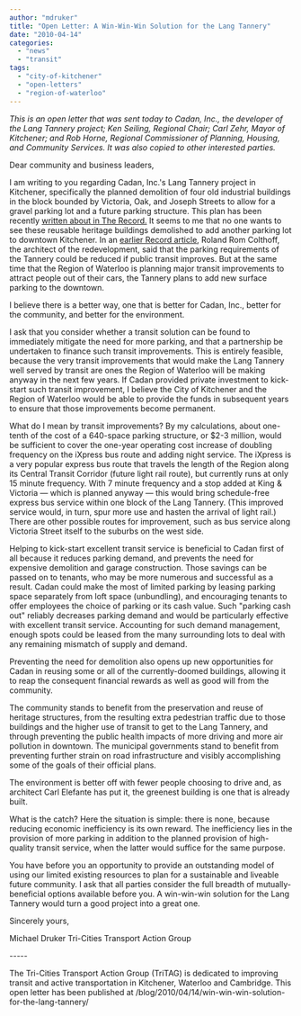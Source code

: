 ```yaml
---
author: "mdruker"
title: "Open Letter: A Win-Win-Win Solution for the Lang Tannery"
date: "2010-04-14"
categories: 
  - "news"
  - "transit"
tags: 
  - "city-of-kitchener"
  - "open-letters"
  - "region-of-waterloo"
---
```


_This is an open letter that was sent today to Cadan, Inc., the developer of the Lang Tannery project; Ken Seiling, Regional Chair; Carl Zehr, Mayor of Kitchener; and Rob Horne, Regional Commissioner of Planning, Housing, and Community Services. It was also copied to other interested parties._

Dear community and business leaders,

I am writing to you regarding Cadan, Inc.'s Lang Tannery project in Kitchener, specifically the planned demolition of four old industrial buildings in the block bounded by Victoria, Oak, and Joseph Streets to allow for a gravel parking lot and a future parking structure. This plan has been recently [written about in The Record.](https://news.therecord.com/News/Local/article/696918 "The Record: Tannery buildings set to be torn down without public discussion") It seems to me that no one wants to see these reusable heritage buildings demolished to add another parking lot to downtown Kitchener. In an [earlier Record article](https://news.therecord.com/News/Local/article/666716 "The Record: Historic Kitchener smokestack to be preserved"), Roland Rom Colthoff, the architect of the redevelopment, said that the parking requirements of the Tannery could be reduced if public transit improves. But at the same time that the Region of Waterloo is planning major transit improvements to attract people out of their cars, the Tannery plans to add new surface parking to the downtown.

I believe there is a better way, one that is better for Cadan, Inc., better for the community, and better for the environment.<!--more-->

I ask that you consider whether a transit solution can be found to immediately mitigate the need for more parking, and that a partnership be undertaken to finance such transit improvements. This is entirely feasible, because the very transit improvements that would make the Lang Tannery well served by transit are ones the Region of Waterloo will be making anyway in the next few years. If Cadan provided private investment to kick-start such transit improvement, I believe the City of Kitchener and the Region of Waterloo would be able to provide the funds in subsequent years to ensure that those improvements become permanent.

What do I mean by transit improvements? By my calculations, about one-tenth of the cost of a 640-space parking structure, or $2-3 million, would be sufficient to cover the one-year operating cost increase of doubling frequency on the iXpress bus route and adding night service. The iXpress is a very popular express bus route that travels the length of the Region along its Central Transit Corridor (future light rail route), but currently runs at only 15 minute frequency. With 7 minute frequency and a stop added at King & Victoria — which is planned anyway — this would bring schedule-free express bus service within one block of the Lang Tannery. (This improved service would, in turn, spur more use and hasten the arrival of light rail.) There are other possible routes for improvement, such as bus service along Victoria Street itself to the suburbs on the west side.

Helping to kick-start excellent transit service is beneficial to Cadan first of all because it reduces parking demand, and prevents the need for expensive demolition and garage construction. Those savings can be passed on to tenants, who may be more numerous and successful as a result. Cadan could make the most of limited parking by leasing parking space separately from loft space (unbundling), and encouraging tenants to offer employees the choice of parking or its cash value. Such "parking cash out" reliably decreases parking demand and would be particularly effective with excellent transit service. Accounting for such demand management, enough spots could be leased from the many surrounding lots to deal with any remaining mismatch of supply and demand.

Preventing the need for demolition also opens up new opportunities for Cadan in reusing some or all of the currently-doomed buildings, allowing it to reap the consequent financial rewards as well as good will from the community.

The community stands to benefit from the preservation and reuse of heritage structures, from the resulting extra pedestrian traffic due to those buildings and the higher use of transit to get to the Lang Tannery, and through preventing the public health impacts of more driving and more air pollution in downtown. The municipal governments stand to benefit from preventing further strain on road infrastructure and visibly accomplishing some of the goals of their official plans.

The environment is better off with fewer people choosing to drive and, as architect Carl Elefante has put it, the greenest building is one that is already built.

What is the catch? Here the situation is simple: there is none, because reducing economic inefficiency is its own reward. The inefficiency lies in the provision of more parking in addition to the planned provision of high-quality transit service, when the latter would suffice for the same purpose.

You have before you an opportunity to provide an outstanding model of using our limited existing resources to plan for a sustainable and liveable future community. I ask that all parties consider the full breadth of mutually-beneficial options available before you. A win-win-win solution for the Lang Tannery would turn a good project into a great one.

Sincerely yours,

Michael Druker Tri-Cities Transport Action Group

\-----

The Tri-Cities Transport Action Group (TriTAG) is dedicated to improving transit and active transportation in Kitchener, Waterloo and Cambridge. This open letter has been published at /blog/2010/04/14/win-win-win-solution-for-the-lang-tannery/
